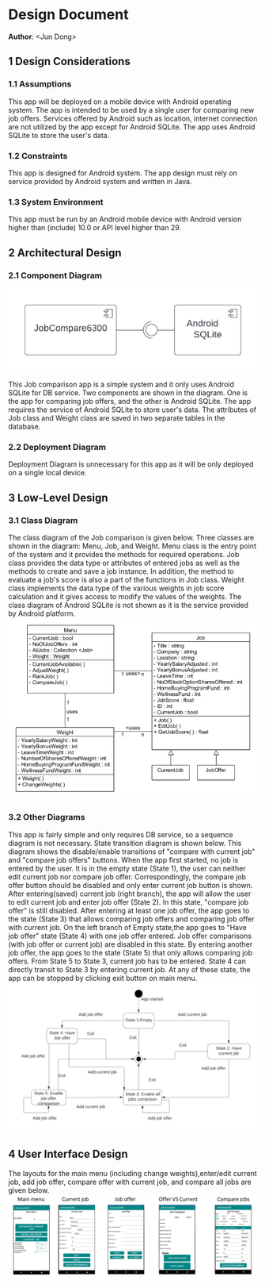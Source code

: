 # Design Document

**Author**: \<Jun Dong\>

## 1 Design Considerations

### 1.1 Assumptions

This app will be deployed on a mobile device with Android operating system. The app is intended to be used by a single user for comparing new job offers.
Services offered by Android such as location, internet connection are not utilized by the app except for Android SQLite. The app uses Android SQLite to store the user's data.

### 1.2 Constraints

This app is designed for Android system. The app design must rely on service provided by Android system and written in Java.

### 1.3 System Environment

This app must be run by an Android mobile device with Android version higher than (include) 10.0 or API level higher than 29.

## 2 Architectural Design

### 2.1 Component Diagram

![Componentdiagram](images/Componentdiagram.png)

This Job comparison app is a simple system and it only uses Android SQLite for DB service. Two components are shown in the diagram. One is the app for comparing job offers, and the
other is Android SQLite. The app requires the service of Android SQLite to store user's data. The attributes of Job class and Weight class are saved in two separate tables in the database.

### 2.2 Deployment Diagram

Deployment Diagram is unnecessary for this app as it will be only deployed on a single local device.

## 3 Low-Level Design

### 3.1 Class Diagram

The class diagram of the Job comparison is given below. Three classes are shown in the diagram: Menu, Job, and Weight. Menu class is the entry point of the system and it provides the methods
for required operations. Job class provides the data type or attributes of entered jobs as well as the methods to create and save a job instance. In addition, the method to evaluate a job's score 
is also a part of the functions in Job class. Weight class implements the data type of the various weights in job score calculation and it gives access to modify the values of the weights. 
The class diagram of Android SQLite is not shown as it is the service provided by Android platform.
![Classdiagram](images/Classdiagram.png)
### 3.2 Other Diagrams

This app is fairly simple and only requires DB service, so a sequence diagram is not necessary.
State transition diagram is shown below. This diagram shows the disable/enable transitions of "compare with current job" and "compare job offers" buttons. When the app first started, no job is entered by the user. It is in the empty state (State 1), the user can neither edit current job nor compare job offer. Correspondingly, the compare job offer button should be disabled and only enter current job button is shown. After entering(saved) current job (right branch), the app will allow the user to edit current job and enter job offer (State 2). In this state, "compare job offer" is still disabled. After entering at least one job offer, the app goes to the state (State 3) that allows comparing job offers and comparing job offer with current job.
On the left branch of Empty state,the app goes to "Have job offer" state (State 4) with one job offer entered. Job offer comparisons (with job offer or current job) are disabled in this state. By entering another job offer, the app goes to the state (State 5) that only allows comparing job offers. From State 5 to State 3, current job has to be entered. State 4 can directly transit to State 3 by entering current job. At any of these state, the app can be stopped by clicking exit button on main menu.
![Statetransition](images/Statetransition.png)

## 4 User Interface Design

The layouts for the main menu (including change weights),enter/edit current job, add job offer, compare offer with current job, and compare all jobs are given below.
![Layout](images/Layout.png)